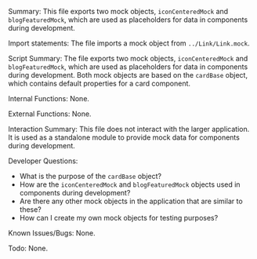 Summary:
This file exports two mock objects, `iconCenteredMock` and `blogFeaturedMock`, which are used as placeholders for data in components during development.

Import statements:
The file imports a mock object from `../Link/Link.mock`.

Script Summary:
The file exports two mock objects, `iconCenteredMock` and `blogFeaturedMock`, which are used as placeholders for data in components during development. Both mock objects are based on the `cardBase` object, which contains default properties for a card component.

Internal Functions:
None.

External Functions:
None.

Interaction Summary:
This file does not interact with the larger application. It is used as a standalone module to provide mock data for components during development.

Developer Questions:
- What is the purpose of the `cardBase` object?
- How are the `iconCenteredMock` and `blogFeaturedMock` objects used in components during development? 
- Are there any other mock objects in the application that are similar to these? 
- How can I create my own mock objects for testing purposes? 

Known Issues/Bugs:
None.

Todo:
None.